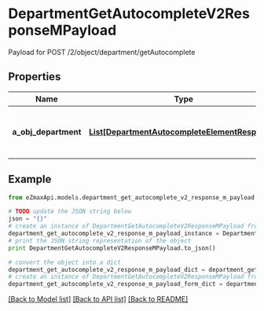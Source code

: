 # DepartmentGetAutocompleteV2ResponseMPayload

Payload for POST /2/object/department/getAutocomplete

## Properties

Name | Type | Description | Notes
------------ | ------------- | ------------- | -------------
**a_obj_department** | [**List[DepartmentAutocompleteElementResponse]**](DepartmentAutocompleteElementResponse.md) | An array of Department autocomplete element response. | 

## Example

```python
from eZmaxApi.models.department_get_autocomplete_v2_response_m_payload import DepartmentGetAutocompleteV2ResponseMPayload

# TODO update the JSON string below
json = "{}"
# create an instance of DepartmentGetAutocompleteV2ResponseMPayload from a JSON string
department_get_autocomplete_v2_response_m_payload_instance = DepartmentGetAutocompleteV2ResponseMPayload.from_json(json)
# print the JSON string representation of the object
print DepartmentGetAutocompleteV2ResponseMPayload.to_json()

# convert the object into a dict
department_get_autocomplete_v2_response_m_payload_dict = department_get_autocomplete_v2_response_m_payload_instance.to_dict()
# create an instance of DepartmentGetAutocompleteV2ResponseMPayload from a dict
department_get_autocomplete_v2_response_m_payload_form_dict = department_get_autocomplete_v2_response_m_payload.from_dict(department_get_autocomplete_v2_response_m_payload_dict)
```
[[Back to Model list]](../README.md#documentation-for-models) [[Back to API list]](../README.md#documentation-for-api-endpoints) [[Back to README]](../README.md)


